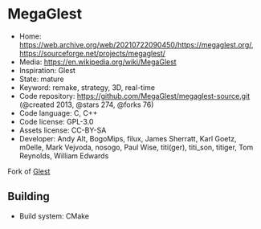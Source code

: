# MegaGlest

- Home: https://web.archive.org/web/20210722090450/https://megaglest.org/, https://sourceforge.net/projects/megaglest/
- Media: https://en.wikipedia.org/wiki/MegaGlest
- Inspiration: Glest
- State: mature
- Keyword: remake, strategy, 3D, real-time
- Code repository: https://github.com/MegaGlest/megaglest-source.git (@created 2013, @stars 274, @forks 76)
- Code language: C, C++
- Code license: GPL-3.0
- Assets license: CC-BY-SA
- Developer: Andy Alt, BogoMips, filux, James Sherratt, Karl Goetz, m0elle, Mark Vejvoda, nosogo, Paul Wise, titi(ger), titi_son, titiger, Tom Reynolds, William Edwards

Fork of [Glest](glest.md)

## Building

- Build system: CMake
